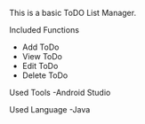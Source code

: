 This is a basic ToDO List Manager.

Included Functions
- Add ToDo
- View ToDo
- Edit ToDo
- Delete ToDo

Used Tools
-Android Studio

Used Language
-Java
